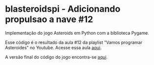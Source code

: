 # blasteroidspi - Adicionando propulsao a nave #12
Implementação do jogo Asteroids em Python com a biblioteca Pygame.

Esse código é o resultado da aula #12 da playlist "Vamos programar Asteroides" no Youtube. Acesse essa aula [aqui](https://youtu.be/YlSlMauEx0E).

A versão final do código do jogo encontra-se [aqui](https://github.com/camargo-advanced/blasteroidspi).
